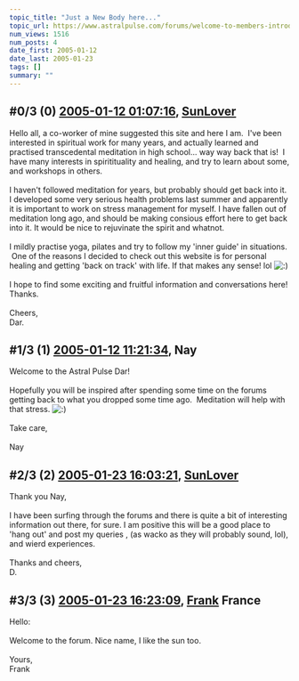 ```yaml
---
topic_title: "Just a New Body here..."
topic_url: https://www.astralpulse.com/forums/welcome-to-members-introductions!/just-a-new-body-here
num_views: 1516
num_posts: 4
date_first: 2005-01-12
date_last: 2005-01-23
tags: []
summary: ""
---
```


## \#0/3 (0) [2005-01-12 01:07:16](https://www.astralpulse.com/forums/index.php?msg=142418), [SunLover](https://www.astralpulse.com/forums/profile/?u=7985)  ##
<section>
Hello all, a co-worker of mine suggested this site and here I am.  I've been interested in spiritual work for many years, and actually learned and practised transcedental meditation in high school... way way back that is!  I have many interests in spiritituality and healing, and try to learn about some, and workshops in others.
<br>
<br>
I haven't followed meditation for years, but probably should get back into it. I developed some very serious health problems last summer and apparently it is important to work on stress management for myself. I have fallen out of meditation long ago, and should be making consious effort here to get back into it. It would be nice to rejuvinate the spirit and whatnot.
<br>
<br>
I mildly practise yoga, pilates and try to follow my 'inner guide' in situations.  One of the reasons I decided to check out this website is for personal healing and getting 'back on track' with life. If that makes any sense! lol
<img alt=":)" class="smiley" src="https://www.astralpulse.com/forums/Smileys/fugue/smiley.png" title="Smiley"/>
<br>
<br>
I hope to find some exciting and fruitful information and conversations here! Thanks.
<br>
<br>
Cheers,
<br>
Dar.
</section>

## \#1/3 (1) [2005-01-12 11:21:34](https://www.astralpulse.com/forums/index.php?msg=142467), Nay  ##
<section>
Welcome to the Astral Pulse Dar!
<br>
<br>
Hopefully you will be inspired after spending some time on the forums getting back to what you dropped some time ago.  Meditation will help with that stress.
<img alt=":)" class="smiley" src="https://www.astralpulse.com/forums/Smileys/fugue/smiley.png" title="Smiley"/>
<br>
<br>
Take care,
<br>
<br>
Nay
</section>

## \#2/3 (2) [2005-01-23 16:03:21](https://www.astralpulse.com/forums/index.php?msg=144455), [SunLover](https://www.astralpulse.com/forums/profile/?u=7985)  ##
<section>
Thank you Nay,
<br>
<br>
I have been surfing through the forums and there is quite a bit of interesting information out there, for sure. I am positive this will be a good place to 'hang out' and post my queries , (as wacko as they will probably sound, lol), and wierd experiences.
<br>
<br>
Thanks and cheers,
<br>
D.
</section>

## \#3/3 (3) [2005-01-23 16:23:09](https://www.astralpulse.com/forums/index.php?msg=144456), [Frank](https://www.astralpulse.com/forums/profile/?u=359) France ##
<section>
Hello:
<br>
<br>
Welcome to the forum. Nice name, I like the sun too.
<br>
<br>
Yours,
<br>
Frank
</section>